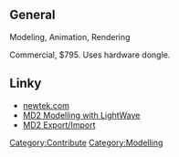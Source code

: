 ## General

Modeling, Animation, Rendering

Commercial, \$795. Uses hardware dongle.

## Linky

- [newtek.com](http://www.newtek.com/lightwave)
- [MD2 Modelling with LightWave](http://swut.net/q2lw.html)
- [MD2 Export/Import](http://members.bellatlantic.net/~mbristol/md2/)

[Category:Contribute](Category:Contribute "wikilink")
[Category:Modelling](Category:Modelling "wikilink")